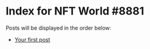 # Index for NFT World #8881
Posts will be displayed in the order below:

- [Your first post](./001-first.md)

